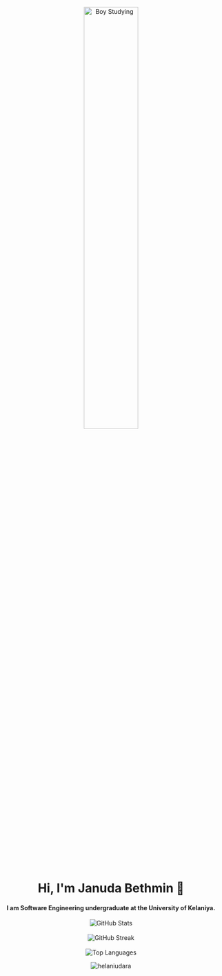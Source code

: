 <p align="center">
 <img src="https://github.com/JanudaBethmin/JanudaBethmin/assets/95894819/273b648b-fb76-44fb-adad-3777cf3956f5" alt="Boy Studying" height="50%">
</p><br>

<h1 align="center">Hi, I'm Januda Bethmin  👋</h1>

<h4 align="center">
I am Software Engineering undergraduate at the University of Kelaniya. 
</h4>


<p align="center">
 <img src="https://github-readme-stats.vercel.app/api?username=JanudaBethmin&theme=react&hide_border=true&include_all_commits=false&count_private=false" alt="GitHub Stats" align="center" />
 <br /><br />
 <img src="https://github-readme-streak-stats.herokuapp.com/?user=JanudaBethmin&hide_border=true&theme=react" alt="GitHub Streak" align="center" />
 <br /><br />
 <img src="https://github-readme-stats.vercel.app/api/top-langs/?username=JanudaBethmin&theme=react&hide_border=true&layout=compact" alt="Top Languages" align="center" />
</p>



<p align="center"> <img src="https://komarev.com/ghpvc/?username=janudabethmin&label=Profile%20views&color=0e75b6&style=flat" alt="helaniudara" /> </p>
